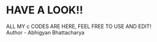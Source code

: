 # HAVE A LOOK!!

ALL MY c CODES ARE HERE, FEEL FREE TO USE AND EDIT!
<br>
Author - Abhigyan Bhattacharya
